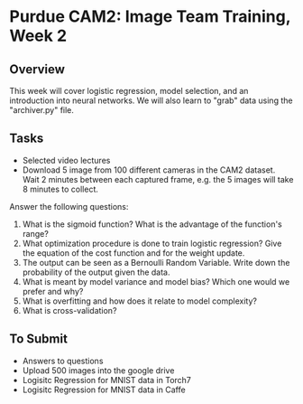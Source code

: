 # Purdue CAM2: Image Team Training, Week 2

## Overview

This week will cover logistic regression, model selection, and an introduction into neural networks. We will also learn to "grab" data using the "archiver.py" file.

## Tasks

- Selected video lectures
- Download 5 image from 100 different cameras in the CAM2 dataset. Wait 2 minutes between each captured frame, e.g. the 5 images will take 8 minutes to collect.

Answer the following questions:
  1. What is the sigmoid function? What is the advantage of the function's range?
  2. What optimization procedure is done to train logistic regression? Give the equation of the cost function and for the weight update.
  3. The output can be seen as a Bernoulli Random Variable. Write down the probability of the output given the data.
  4. What is meant by model variance and model bias? Which one would we prefer and why?
  5. What is overfitting and how does it relate to model complexity? 
  6. What is cross-validation?

## To Submit

- Answers to questions
- Upload 500 images into the google drive
- Logisitc Regression for MNIST data in Torch7
- Logisitc Regression for MNIST data in Caffe

